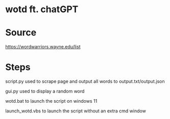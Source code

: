 # wotd ft. chatGPT

# Source
https://wordwarriors.wayne.edu/list

# Steps
script.py used to scrape page and output all words to output.txt/output.json

gui.py used to display a random word

wotd.bat to launch the script on windows 11

launch_wotd.vbs to launch the script without an extra cmd window